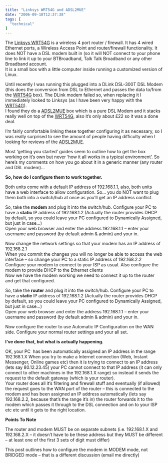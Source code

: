 ```yaml
---
title: "Linksys WRT54G and ADSL2MUE"
date: "2006-09-18T12:37:38"
tags: [
  "technical"
]
---
```

The [Linksys WRT54G](http://www.linksys.com/servlet/Satellite?c=L_Product_C2&childpagename=US%2FLayout&cid=1149562300349&packedargs=site%3DUS&pagename=Linksys%2FCommon%2FVisitorWrapper) is a wireless 4 port router / firewall. It has 4 wired Ethernet ports, a Wireless Access Point and router/firewall functionality. It does NOT have a DSL modem built in (so it will NOT connect to your phone line to link it up to your BTBroadband, Talk Talk Broadband or any other Broadband account.  
It is a small box with a little computer inside running a customized version of Linux.

Until recently I was running this plugged into a DLink DSL-300T DSL Modem (this does the conversion from DSL to Ethernet and passes the data to/from the [WRT54G](http://www.linksys.com/servlet/Satellite?c=L_Product_C2&childpagename=US%2FLayout&cid=1149562300349&packedargs=site%3DUS&pagename=Linksys%2FCommon%2FVisitorWrapper) box). The DLink modem failed so, when replacing it I immediately looked to Linksys (as I have been very happy with the [WRT54G](http://www.linksys.com/servlet/Satellite?c=L_Product_C2&childpagename=US%2FLayout&cid=1149562300349&packedargs=site%3DUS&pagename=Linksys%2FCommon%2FVisitorWrapper)).  
I found they do a [ADSL2MUE](http://www-uk.linksys.com/servlet/Satellite?c=L_Product_C2&childpagename=UK%2FLayout&cid=1122994880477&packedargs=sku%3D1122994880477&pagename=Linksys%2FCommon%2FVisitorWrapper) box which is a pure DSL Modem and it stacks really well on top of the [WRT54G](http://www.linksys.com/servlet/Satellite?c=L_Product_C2&childpagename=US%2FLayout&cid=1149562300349&packedargs=site%3DUS&pagename=Linksys%2FCommon%2FVisitorWrapper), also it’s only about £22 so it was a done deal.

I’m fairly comfortable linking these together configuring it as necessary, so I was really surprised to see the amount of people having difficulty when I looking for reviews of the [ADSL2MUE](http://www-uk.linksys.com/servlet/Satellite?c=L_Product_C2&childpagename=UK%2FLayout&cid=1122994880477&packedargs=sku%3D1122994880477&pagename=Linksys%2FCommon%2FVisitorWrapper).

Most ‘getting you started’ guides seem to outline how to get the box working on it’s own but never ‘how it all works in a typical environment’. So here’s my comments on how you go about it in a generic manner (any router and DSL modem)…

**So, how do I configure them to work together.**

Both units come with a default IP address of 192.168.1.1, also, both units have a web interface to allow configuration. So… you do NOT want to plug them both into a switch/hub at once as you’ll get an IP address conflict.

So, take the **modem** and plug it into the switch/hub. Configure your PC to have a **static** IP address of 192.168.1.2 (Actually the router provides DHCP by default, so you could leave your PC configured to Dynamically Assigned, but just in case…)  
Open your web browser and enter the address 192.168.1.1 – enter your username and password (by default admin & admin) and your in.

Now change the network settings so that your modem has an IP address of 192.168.2.1  
When you commit the changes you will no longer be able to access the web interface – so change your PC to a static IP address of 192.168.2.2  
Configure your modem to connect to your ISP as usual. Also configure the modem to provide DHCP to the Ethernet clients  
Now we have the modem working we need to connect it up to the router and get that configured.

So, take the **router** and plug it into the switch/hub. Configure your PC to have a **static** IP address of 192.168.1.2 (Actually the router provides DHCP by default, so you could leave your PC configured to Dynamically Assigned, but just in case…)  
Open your web browser and enter the address 192.168.1.1 – enter your username and password (by default admin & admin) and your in.

Now configure the router to use Automatic IP Configuration on the WAN side. Configure your normal router settings and your all set.

**I’ve done that, but what is actually happening.**

OK, your PC  has been automatically assigned an IP address in the range 192.168.1.X When you try to make a Internet connection (Web, Instant Messenger, Online games etc) then it is trying to connect to an IP address (lets say 80.12.23.45) your PC cannot connect to that IP address (it can only connect to other machines in the 192.168.1.X range) so instead it sends the request to the default gateway (which is your router).  
Your router does all it’s filtering and firewall stuff and eventually (if allowed) the request goes to the WAN port of the router – this is connected to the modem and has been assigned an IP address automatically (lets say 192.168.2.2, because that’s the range it’s in) the router forwards it to the modem which passes it through to the DSL connection and on to your ISP etc etc until it gets to the right location.

**Points To Note**

The router and modem MUST be on separate subnets (i.e. 192.168.1.X and 192.168.2.X – it doesn’t have to be these address but they MUST be different – at least one of the first 3 sets of digit must differ)

This post outlines how to configure the modem in MODEM mode, not BRIDGED mode – that is a different discussion (email me directly)